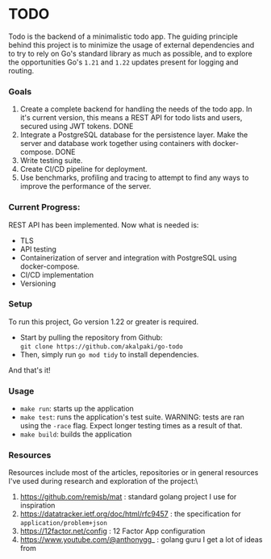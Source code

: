 # TODO

Todo is the backend of a minimalistic todo app. The guiding principle behind this project is to minimize
the usage of external dependencies and to try to rely on Go's standard library as much as possible, and to
explore the opportunities Go's `1.21` and `1.22` updates present for logging and routing.


### Goals
1. Create a complete backend for handling the needs of the todo app. In it's current version, this means a REST API for todo lists and users,
secured using JWT tokens. DONE
2. Integrate a PostgreSQL database for the persistence layer. Make the server and database work together using containers with docker-compose. DONE
3. Write testing suite.
4. Create CI/CD pipeline for deployment.
5. Use benchmarks, profiling and tracing to attempt to find any ways to improve the performance of the server.

### Current Progress:
REST API has been implemented. Now what is needed is:
- TLS
- API testing
- Containerization of server and integration with PostgreSQL using docker-compose.
- CI/CD implementation
- Versioning

### Setup
To run this project, Go version 1.22 or greater is required.
- Start by pulling the repository from Github:\
`git clone https://github.com/akalpaki/go-todo`
- Then, simply run `go mod tidy` to install dependencies.

And that's it!

### Usage
- `make run`: starts up the application
- `make test`: runs the application's test suite. WARNING: tests are ran using the `-race` flag. Expect longer testing times as a result of that.
- `make build`: builds the application

### Resources
Resources include most of the articles, repositories or in general resources I've used during research and exploration of the project:\
1. https://github.com/remisb/mat : standard golang project I use for inspiration
2. https://datatracker.ietf.org/doc/html/rfc9457 : the specification for `application/problem+json`
3. https://12factor.net/config : 12 Factor App configuration
4. https://www.youtube.com/@anthonygg_ : golang guru I get a lot of ideas from